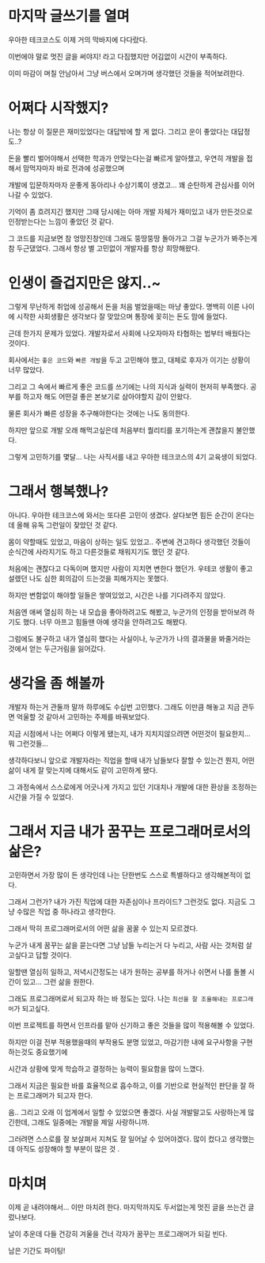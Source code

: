 
# 마지막 글쓰기를 열며

우아한 테크코스도 이제 거의 막바지에 다다랐다.  

이번에야 말로 멋진 글을 써야지! 라고 다짐했지만 어김없이 시간이 부족하다.

이미 마감이 며칠 안남아서 그냥 버스에서 오며가며 생각했던 것들을 적어보려한다. 


# 어쩌다 시작했지?

나는 항상 이 질문은 재미있었다는 대답밖에 할 게 없다. 그리고 운이 좋았다는 대답정도..?  

돈을 빨리 벌어야해서 선택한 학과가 안맞는다는걸 빠르게 알아챘고, 우연히 개발을 접해서 맘먹자마자 바로 전과에 성공했으며  

개발에 입문하자마자 운좋게 동아리나 수상기록이 생겼고... 꽤 순탄하게 관심사를 이어나갈 수 있었다.  

기억이 좀 흐려지긴 했지만 그때 당시에는 아마 개발 자체가 재미있고 내가 만든것으로 인정받는다는 느낌이 좋았던 것 같다.  

그 코드를 지금보면 참 엉망진창인데 그래도 뚱땅뚱땅 돌아가고 그걸 누군가가 봐주는게 참 두근댔었다. 그래서 항상 별 고민없이 개발자를 항상 희망해왔다. 


# 인생이 즐겁지만은 않지..~

그렇게 무난하게 취업에 성공해서 돈을 처음 벌었을때는 마냥 좋았다. 명백히 이른 나이에 시작한 사회생활은 생각보다 잘 맞았으며 통장에 꽂히는 돈도 맘에 들었다. 

근데 한가지 문제가 있었다. 개발자로서 사회에 나오자마자 타협하는 법부터 배웠다는 것이다.  

회사에서는 `좋은 코드`와 `빠른 개발`을 두고 고민해야 했고, 대체로 후자가 이기는 상황이 너무 많았다. 

그리고 그 속에서 빠르게 좋은 코드를 쓰기에는 나의 지식과 실력이 현저히 부족했다. 공부를 하고자 해도 어떤걸 좋은 본보기로 삼아야할지 감이 안왔다.  

물론 회사가 빠른 성장을 추구해야한다는 것에는 나도 동의한다.   

하지만 앞으로 개발 오래 해먹고싶은데 처음부터 퀄리티를 포기하는게 괜찮을지 불안했다. 

그렇게 고민하기를 몇달... 나는 사직서를 내고 우아한 테크코스의 4기 교육생이 되었다.  


# 그래서 행복했나?

아니다. 우아한 테크코스에 와서는 또다른 고민이 생겼다. 살다보면 힘든 순간이 온다는데 올해 유독 그런일이 잦았던 것 같다.   

몸이 약할때도 있었고, 마음이 상하는 일도 있었고.. 주변에 견고하다 생각했던 것들이 순식간에 사라지기도 하고 다른것들로 채워지기도 했던 것 같다.  

처음에는 괜찮다고 다독이며 했지만 사람이 지치면 변한다 했던가. 우테코 생활이 좋고 설렜던 나도 심한 회의감이 드는것을 피해가지는 못했다. 

하지만 변함없이 해야할 일들은 쌓여있었고, 시간은 나를 기다려주지 않았다.  

처음엔 애써 열심히 하는 내 모습을 좋아하려고도 해봤고, 누군가의 인정을 받아보려 하기도 했다. 너무 아프고 힘들땐 아예 생각을 안하려고도 해봤다.

그럼에도 불구하고 내가 열심히 했다는 사실이나, 누군가가 나의 결과물을 봐줄거라는 것에서 얻는 두근거림을 잃어갔다.  



# 생각을 좀 해볼까

개발자 하는거 관둘까 말까 하루에도 수십번 고민했다. 그래도 이만큼 해놓고 지금 관두면 억울할 것 같아서 고민하는 주제를 바꿔보았다.

지금 시점에서 나는 어쩌다 이렇게 됐는지, 내가 지치지않으려면 어떤것이 필요한지... 뭐 그런것들...  

생각하다보니 앞으로 개발자라는 직업을 할때 내가 남들보다 잘할 수 있는건 뭔지, 어떤 삶이 내게 잘 맞는지에 대해서도 같이 고민하게 됐다.

그 과정속에서 스스로에게 어긋나게 가지고 있던 기대치나 개발에 대한 환상을 조정하는 시간을 가질 수 있었다.  



# 그래서 지금 ****내가 꿈꾸는 프로그래머로서의 삶은?****

고민하면서 가장 많이 든 생각인데 나는 단한번도 스스로 특별하다고 생각해본적이 없다.  

그래서 그런가? 내가 가진 직업에 대한 자존심이나 프라이드? 그런것도 없다. 지금도 그냥 수많은 직업 중 하나라고 생각한다.  

그래서 딱히 프로그래머로서의 어떤 삶을 꿈꿀 수 있는지 모르겠다.  

누군가 내게 꿈꾸는 삶을 묻는다면 그냥 남들 누리는거 다 누리고, 사람 사는 것처럼 살고싶다고 답할 것이다.  

일할땐 열심히 일하고, 저녁시간정도는 내가 원하는 공부를 하거나 쉬면서 나를 돌볼 시간이 있고… 그런 삶을 원한다.  



  
그래도 프로그래머로서 되고자 하는 바 정도는 있다. 나는 `최선을 잘 조율해내는 프로그래머`가 되고싶다. 

이번 프로젝트를 하면서 인프라를 맡아 신기하고 좋은 것들을 많이 적용해볼 수 있었다. 

하지만 이걸 전부 적용했을때의 부작용도 분명 있었고, 마감기한 내에 요구사항을 구현하는것도 중요했기에  

시간과 상황에 맞게 학습하고 결정하는 능력이 필요함을 많이 느꼈다.  

그래서 지금은 필요한 바를 효율적으로 흡수하고, 이를 기반으로 현실적인 판단을 잘 하는 프로그래머가 되고자 한다.  

음.. 그리고 오래 이 업계에서 일할 수 있었으면 좋겠다. 사실 개발말고도 사랑하는게 많긴한데, 그래도 일중에는 개발을 제일 사랑하니까.  

그러려면 스스로를 잘 보살펴서 지쳐도 잘 일어날 수 있어야겠다. 많이 컸다고 생각했는데 아직도 성장해야 할 부분이 많은 것 .  


# 마치며

이제 곧 내려야해서... 이만 마치려 한다. 마지막까지도 두서없는게 멋진 글을 쓰는건 글렀나보다.  

날이 추운데 다들 건강히 겨울을 건너 각자가 꿈꾸는 프로그래머가 되길 빈다.

남은 기간도 파이팅!
